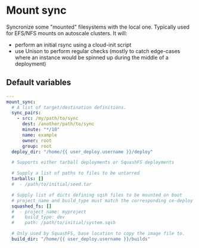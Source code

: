# Mount sync

Syncronize some "mounted" filesystems with the local one. Typically used for EFS/NFS mounts on autoscale clusters.
It will:

- perform an initial rsync using a cloud-init script
- use Unison to perform regular checks (mostly to catch edge-cases where an instance would be spinned up during the middle of a deployment)
  <!--TOC-->
  <!--ENDTOC-->

<!--ROLEVARS-->
## Default variables
```yaml
---
mount_sync:
  # A list of target/destination definitions.
  sync_pairs:
    - src: /my/path/to/sync
      dest: /another/path/to/sync
      minute: "*/10"
      name: example
      owner: root
      group: root
  deploy_dir: "/home/{{ user_deploy.username }}/deploy"

  # Supports either tarball deployments or SquashFS deployments

  # Supply a list of paths to files to be untarred
  tarballs: []
  #  - /path/to/initial/seed.tar

  # Supply list of dicts defining sqsh files to be mounted on boot
  # project_name and build_type must match the corresponding ce-deploy variables.
  squashed_fs: []
  #  - project_name: myproject
  #    build_type: dev
  #    path: /path/to/initial/system.sqsh

  # Only used by SquashFS, base location to copy the image file to.
  build_dir: "/home/{{ user_deploy.username }}/builds"

```

<!--ENDROLEVARS-->
